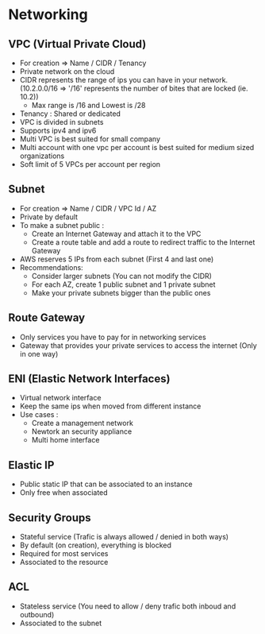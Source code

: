 # Networking

## VPC (Virtual Private Cloud)

* For creation => Name / CIDR / Tenancy
* Private network on the cloud
* CIDR represents the range of ips you can have in your network. (10.2.0.0/16 => '/16' represents the number of bites that are locked (ie. 10.2))
  * Max range is /16 and Lowest is /28
* Tenancy : Shared or dedicated
* VPC is divided in subnets
* Supports ipv4 and ipv6
* Multi VPC is best suited for small company
* Multi account with one vpc per account is best suited for medium sized organizations
* Soft limit of 5 VPCs per account per region

## Subnet

* For creation => Name / CIDR / VPC Id / AZ
* Private by default
* To make a subnet public :
  * Create an Internet Gateway and attach it to the VPC
  * Create a route table and add a route to redirect traffic to the Internet Gateway
* AWS reserves 5 IPs from each subnet (First 4 and last one)
* Recommendations:
  * Consider larger subnets (You can not modify the CIDR)
  * For each AZ, create 1 public subnet and 1 private subnet
  * Make your private subnets bigger than the public ones

## Route Gateway

* Only services you have to pay for in networking services
* Gateway that provides your private services to access the internet (Only in one way)

## ENI (Elastic Network Interfaces)

* Virtual network interface
* Keep the same ips when moved from different instance
* Use cases :
  * Create a management network
  * Newtork an security appliance
  * Multi home interface

## Elastic IP

* Public static IP that can be associated to an instance
* Only free when associated

## Security Groups

* Stateful service (Trafic is always allowed / denied in both ways)
* By default (on creation), everything is blocked
* Required for most services
* Associated to the resource

## ACL

* Stateless service (You need to allow / deny trafic both inboud and outbound)
* Associated to the subnet